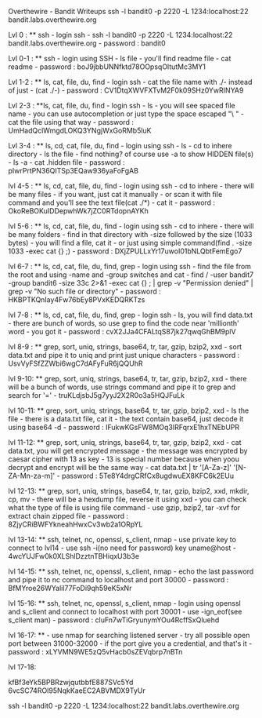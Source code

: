 Overthewire - Bandit Writeups
ssh -l bandit0 -p 2220 -L 1234:localhost:22 bandit.labs.overthewire.org

Lvl 0 	:
	** ssh 
	- login ssh
	- ssh -l bandit0 -p 2220 -L 1234:localhost:22 bandit.labs.overthewire.org
	- password : bandit0

Lvl 0-1	:
	** ssh
	- login using SSH
	- ls file
 	- you'll find readme file
	- cat readme
	- password : boJ9jbbUNNfktd78OOpsqOltutMc3MY1

Lvl 1-2	:
	** ls, cat, file, du, find
	- login ssh
	- cat the file name with ./- instead of just - (cat ./-)
	- password : CV1DtqXWVFXTvM2F0k09SHz0YwRINYA9

Lvl 2-3	:
	**ls, cat, file, du, find
	- login ssh
	- ls
	- you will see spaced file name
	- you can use autocompletion or just type the space escaped "\ "
	- cat the file using that way
	- password : UmHadQclWmgdLOKQ3YNgjWxGoRMb5luK

Lvl 3-4	:
	** ls, cd, cat, file, du, find
	- login using ssh
	- ls
	- cd to inhere directory
	- ls the file
	- find nothing? of course use -a to show HIDDEN file(s)
	- ls -a
	- cat .hidden file
	- password : pIwrPrtPN36QITSp3EQaw936yaFoFgAB

lvl 4-5	:
	** ls, cd, cat, file, du, find
	- login using ssh
	- cd to inhere
	- there will be many files
	- if you want, just cat it manually
	- or scan it with file command and you'll see the text file(cat ./*)
	- cat it
	- password : OkoReBOKuIDDepwhWk7jZC0RTdopnAYKh

lvl 5-6	:
	** ls, cd, cat, file, du, find
	- login using ssh
	- cd to inhere
	- there will be many folders
	- find in that directory with -size followed by the size (1033 bytes)
	- you will find a file, cat it
	- or just using simple command(find . -size 1033 -exec cat {} \;)
	- password : DXjZPULLxYr17uwoI01bNLQbtFemEgo7

lvl 6-7	:
	** ls, cd, cat, file, du, find, grep
	- login using ssh
	- find the file from the root and using -name and -group switches and cat
	- find / -user bandit7 -group bandit6 -size 33c 2>&1 -exec cat {} \; | grep -v "Permission denied" | grep -v "No such file or directory"
	- password : HKBPTKQnIay4Fw76bEy8PVxKEDQRKTzs
	
lvl 7-8	:
	** ls, cd, cat, file, du, find, grep
	- login ssh
	- ls, you will find data.txt
	- there are bunch of words, so use grep to find the code near 'millionth' word
	- you got it
	- password : cvX2JJa4CFALtqS87jk27qwqGhBM9plV

lvl 8-9	:
	** grep, sort, uniq, strings, base64, tr, tar, gzip, bzip2, xxd
	- sort data.txt and pipe it to uniq and print just unique characters 
	- password : UsvVyFSfZZWbi6wgC7dAFyFuR6jQQUhR

lvl 9-10:
	** grep, sort, uniq, strings, base64, tr, tar, gzip, bzip2, xxd
	- there will be a bunch of words, use strings command and pipe it to grep and search for '='
	- truKLdjsbJ5g7yyJ2X2R0o3a5HQJFuLk

lvl 10-11:
	** grep, sort, uniq, strings, base64, tr, tar, gzip, bzip2, xxd 
	- ls the file
	- there is a data.txt file, cat it
	- the text contain base64, just decode it using base64 -d
	- password : IFukwKGsFW8MOq3IRFqrxE1hxTNEbUPR

lvl 11-12:
	** grep, sort, uniq, strings, base64, tr, tar, gzip, bzip2, xxd
	- cat data.txt, you will get encrypted message
	- the message was encrypted by caesar cipher with 13 as key
	- 13 is special number because when yoou decrypt and encrypt will be the same way
	- cat data.txt | tr '[A-Za-z]' '[N-ZA-Mn-za-m]'
	- password : 5Te8Y4drgCRfCx8ugdwuEX8KFC6k2EUu

lvl 12-13:
	** grep, sort, uniq, strings, base64, tr, tar, gzip, bzip2, xxd, mkdir, cp, mv
	- there will be a hexdump file, reverse it using xxd
	- you can check what the type of file is using file command
	- use gzip, bzip2, tar -xvf for extract chain zipped file
	- password : 8ZjyCRiBWFYkneahHwxCv3wb2a1ORpYL

lvl 13-14:
	** ssh, telnet, nc, openssl, s_client, nmap
	- use private key to connect to lvl14
	- use ssh -i(no need for password) key uname@host
	- 4wcYUJFw0k0XLShlDzztnTBHiqxU3b3e

lvl 14-15:
	** ssh, telnet, nc, openssl, s_client, nmap
	- echo the last password and pipe it to nc command to localhost and port 30000
	- password : BfMYroe26WYalil77FoDi9qh59eK5xNr

lvl 15-16:
	** ssh, telnet, nc, openssl, s_client, nmap
	- login using openssl and s_client and connect to localhost with port 30001
	- use -ign_eof(see s_client man)
	- password : cluFn7wTiGryunymYOu4RcffSxQluehd

lvl 16-17:
	** 
	- use nmap for searching listened server
	- try all possible open port between 31000-32000
	- if the port give you a credential, and that's it
	- password : xLYVMN9WE5zQ5vHacb0sZEVqbrp7nBTn

lvl 17-18:

kfBf3eYk5BPBRzwjqutbbfE887SVc5Yd
6vcSC74ROI95NqkKaeEC2ABVMDX9TyUr


ssh -l bandit0 -p 2220 -L 1234:localhost:22 bandit.labs.overthewire.org

